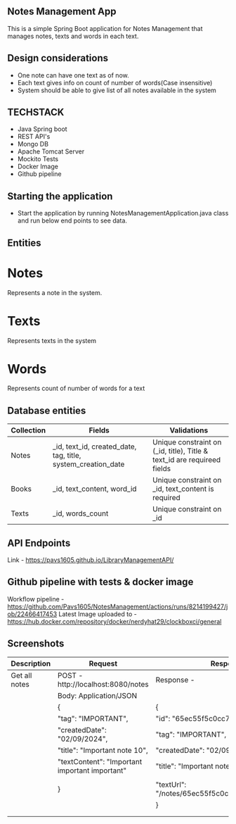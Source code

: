 ## Notes Management App
This is a simple Spring Boot application for Notes Management  that manages notes, texts and words in each text.

## Design considerations
* One note can have one text as of now.
* Each text gives info on count of number of words(Case insensitive)
* System should be able to give list of all notes available in the system


## TECHSTACK
* Java Spring boot
* REST API's
* Mongo DB
* Apache Tomcat Server
* Mockito Tests
* Docker Image
* Github pipeline

## Starting the application
* Start the application by running NotesManagementApplication.java class and run below end points to see data.

## Entities
# Notes
Represents a note in the system.

# Texts
Represents texts in the system

# Words
Represents count of number of words for a text

## Database entities
| Collection | Fields                                                       | Validations                                                             |
|------------|--------------------------------------------------------------|-------------------------------------------------------------------------|
| Notes      | _id, text_id, created_date, tag, title, system_creation_date | Unique constraint on (_id, title), Title & text_id are requireed fields |
| Books      | _id, text_content, word_id                                   | Unique constraint on _id, text_content is required                      |
| Texts      | _id, words_count                                             | Unique constraint on _id                                                |


## API Endpoints
Link - https://pavs1605.github.io/LibraryManagementAPI/

## Github pipeline with tests & docker image 
Workflow pipeline - https://github.com/Pavs1605/NotesManagement/actions/runs/8214199427/job/22466417453
Latest Image uploaded to - https://hub.docker.com/repository/docker/nerdyhat29/clockboxci/general

## Screenshots 
| Description     | Request                                        | Response                                         |
|-----------------|------------------------------------------------|--------------------------------------------------|
| Get all notes   | POST - http://localhost:8080/notes             | Response -                                       |
|                 | Body:  Application/JSON                        |                                                  |           
|                 | {                                              | {                                                |
|                 | "tag": "IMPORTANT",                            | "id": "65ec55f5c0cc7c3b3aa997a9",                |
|                 | "createdDate": "02/09/2024",                   | "tag": "IMPORTANT",                              |
|                 | "title": "Important note 10",                  | "createdDate": "02/09/2024",                     |
|                 | "textContent": "Important important important" | "title": "Important note 10",                    |
|                 |                                                |                                                  |
|                 | }                                              | "textUrl": "/notes/65ec55f5c0cc7c3b3aa997a9/text |
|                 |                                                | }                                                |
|                 |                                                |                                                  |
|                 |                                                |                                                  |
